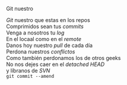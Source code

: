 Git nuestro 
<p><em>Git</em> nuestro que estas en los repos<br/>
Comprimidos sean tus <em>commits</em><br/>
Venga a nosotros tu <em>log</em><br/>
En el locaal como en el <em>remote</em><br/>
Danos hoy nuestro <em>pull</em> de cada día<br/>
Perdona nuestros <em>conflictos</em></br>
Como también perdonamos los de otros geeks<br/>
No nos dejes caer en el <em>detached HEAD</em><br/>
y líbranos de <em>SVN</em><br/>
<code>git commit --amend</code></p>
